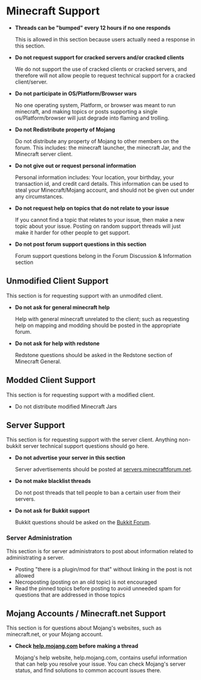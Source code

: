 # Minecraft Support

* __Threads can be "bumped" every 12 hours if no one responds__

    This is allowed in this section because users actually need a response in this section.

* __Do not request support for cracked servers and/or cracked clients__

    We do not support the use of cracked clients or cracked servers, and therefore will not allow people to request technical support for a cracked client/server.

* __Do not participate in OS/Platform/Browser wars__

    No one operating system, Platform, or browser was meant to run minecraft, and making topics or posts supporting a single os/Platform/browser will just degrade into flaming and trolling.
    
* __Do not Redistribute property of Mojang__

    Do not distribute any property of Mojang to other members on the forum. This includes: the minecraft launcher, the minecraft Jar, and the Minecraft server client.

* __Do not give out or request personal information__

    Personal information includes: Your location, your birthday, your transaction id, and credit card details. This information can be used to steal your Minecraft/Mojang account, and should not be given out under any circumstances.

* __Do not request help on topics that do not relate to your issue__

    If you cannot find a topic that relates to your issue, then make a new topic about your issue. Posting on random support threads will just make it harder for other people to get support.
    
* __Do not post forum support questions in this section__

    Forum support questions belong in the Forum Discussion & Information section


## Unmodified Client Support

This section is for requesting support with an unmodifed client.

* __Do not ask for general minecraft help__

    Help with general minecraft unrelated to the client; such as requesting help on mapping and modding should be posted in the appropriate forum. 
* __Do not ask for help with redstone__

    Redstone questions should be asked in the Redstone section of Minecraft General.
    

## Modded Client Support

This section is for requesting support with a modified client.

* Do not distribute modified Minecraft Jars

## Server Support

This section is for requesting support with the server client. Anything non-bukkit server technical support questions should go here.

* __Do not advertise your server in this section__

    Server advertisements should be posted at [servers.minecraftforum.net](http://servers.minecraftforum.net/servers).
* __Do not make blacklist threads__

    Do not post threads that tell people to ban a certain user from their servers. 
    
* __Do not ask for Bukkit support__

    Bukkit questions should be asked on the [Bukkit Forum](http://forums.bukkit.org/forums/bukkit-help.6/).
    
### Server Administration

This section is for server administrators to post about information related to administrating a server.

* Posting "there is a plugin/mod for that" without linking in the post is not allowed
* Necroposting (posting on an old topic) is not encouraged
* Read the pinned topics before posting to avoid unneeded spam for questions that are addressed in those topics



## Mojang Accounts / Minecraft.net Support

This section is for questions about Mojang's websites, such as minecraft.net, or your Mojang account. 

* __Check [help.mojang.com](http://help.mojang.com) before making a thread__

    Mojang's help website, help.mojang.com, contains useful information that can help you resolve your issue. You can check Mojang's server status, and find solutions to common account issues there.
